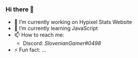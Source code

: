 ### Hi there 👋

- 🔭 I’m currently working on Hypixel Stats Website
- 🌱 I’m currently learning JavaScript
- 📫 How to reach me: 
   - Discord: *SlovenianGamer#0498*
- ⚡ Fun fact: ...

